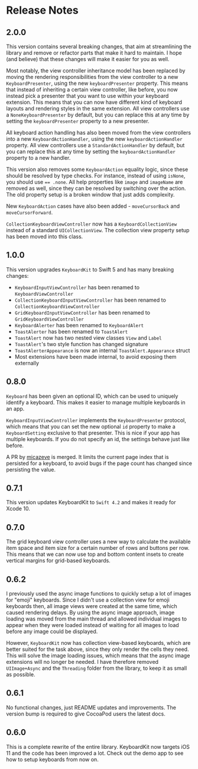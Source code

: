 # Release Notes


## 2.0.0

This version contains several breaking changes, that aim at streamlining the library and remove or refactor parts that make it hard to maintain. I hope (and believe) that these changes will make it easier for you as well.

Most notably, the view controller inheritance model has been replaced by moving the rendering responsibilities from the view controller to a new `KeyboardPresenter`, using the new `keyboardPresenter` property. This means that instead of inheriting a certain view controller, like before, you now instead pick a presenter that you want to use within your keyboard extension. This means that you can now have different kind of keyboard layouts and rendering styles in the same extension. All view controllers use a `NoneKeyboardPresenter` by default, but you can replace this at any time by setting the `keyboardPresenter` property to a new presenter.

All keyboard action handling has also been moved from the view controllers into a new `KeyboardActionHandler`, using the new `keyboardActionHandler` property. All view controllers use a `StandardActionHandler` by default, but you can replace this at any time by setting the `keyboardActionHandler` property to a new handler.

This version also removes some `KeyboardAction` equality logic, since these should be resolved by type checks. For instance, instead of using `isNone`, you should use `== .none`.  All help properties like `image` and `imageName` are removed as well, since they can be resolved by switching over the action. The old property setup is a broken window that just adds complexity.

New `KeyboardAction` cases have also been added - `moveCursorBack` and `moveCursorForward`.

`CollectionKeyboardViewController` now has a `KeyboardCollectionView` instead of a standard `UICollectionView`. The collection view property setup has been moved into this class.



## 1.0.0

This version upgrades `KeyboardKit` to Swift 5 and has many breaking changes:

 * `KeyboardInputViewController` has been renamed to `KeyboardViewController`
 * `CollectionKeyboardInputViewController` has been renamed to `CollectionKeyboardViewController`
 * `GridKeyboardInputViewController` has been renamed to `GridKeyboardViewController`
 * `KeyboardAlerter` has been renamed to `KeyboardAlert`
 * `ToastAlerter` has been renamed to `ToastAlert`
 * `ToastAlert` now has two nested view classes `View` and `Label`
 * `ToastAlert`'s two style function has changed signature
 * `ToastAlerterAppearance` is now an internal `ToastAlert.Appearance` struct
 * Most extensions have been made internal, to avoid exposing them externally


## 0.8.0

`Keyboard` has been given an optional ID, which can be used to uniquely identify a keyboard. This makes it easier to manage multiple keyboards in an app.

`KeyboardInputViewController` implements the `KeyboardPresenter` protocol, which means that you can set the new optional `id` property to make a `KeyboardSetting` exclusive to that presenter. This is nice if your app has multiple keyboards. If you do not specify an id, the settings behave just like before.

A PR by [micazeve](https://github.com/micazeve) is merged. It limits the current page index that is persisted for a keyboard, to avoid bugs if the page count has changed since persisting the value.


## 0.7.1

This version updates KeyboardKit to `Swift 4.2` and makes it ready for Xcode 10.


## 0.7.0

The grid keyboard view controller uses a new way to calculate the available item space and item size for a certain number of rows and buttons per row. This means that we can now use top and bottom content insets to create vertical margins for grid-based keyboards.


## 0.6.2

I previously used the async image functions to quickly setup a lot of images for "emoji" keyboards. Since I didn't use a collection view for emoji keyboards then, all image views were created at the same time, which caused rendering delays. By using the async image approach, image loading was moved from the main thread and allowed individual images to appear when they were loaded instead of waiting for all images to load before any image could be displayed.

However, `KeyboardKit` now has collection view-based keyboards, which are better suited for the task above, since they only render the cells they need. This will solve the image loading issues, which means that the async image extensions will no longer be needed. I have therefore removed `UIImage+Async` and the `Threading` folder from the library, to keep it as small as possible.


## 0.6.1

No functional changes, just README updates and improvements. The version bump is required to give CocoaPod users the latest docs.


## 0.6.0

This is a complete rewrite of the entire library. KeyboardKit now targets iOS 11 and the code has been improved a lot. Check out the demo app to see how to setup keyboards from now on.
